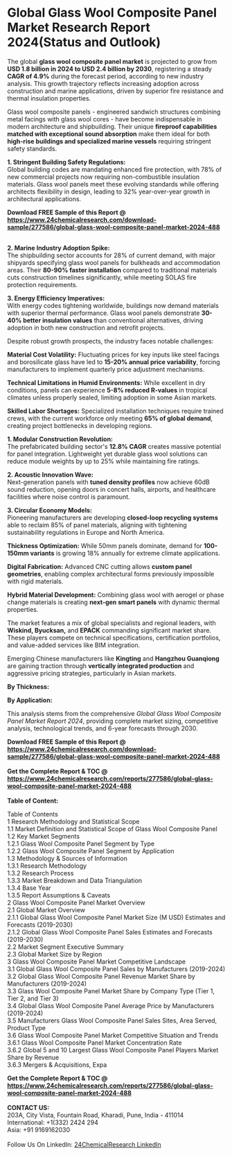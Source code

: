 <h1>Global Glass Wool Composite Panel Market Research Report 2024(Status and Outlook)</h1><p>The global <strong>glass wool composite panel market</strong> is projected to grow from <strong>USD 1.8 billion in 2024 to USD 2.4 billion by 2030</strong>, registering a steady <strong>CAGR of 4.9%</strong> during the forecast period, according to new industry analysis. This growth trajectory reflects increasing adoption across construction and marine applications, driven by superior fire resistance and thermal insulation properties.</p><p>Glass wool composite panels - engineered sandwich structures combining metal facings with glass wool cores - have become indispensable in modern architecture and shipbuilding. Their unique <strong>fireproof capabilities matched with exceptional sound absorption</strong> make them ideal for both <strong>high-rise buildings and specialized marine vessels</strong> requiring stringent safety standards.</p><p><strong>1. Stringent Building Safety Regulations:</strong><br>
Global building codes are mandating enhanced fire protection, with 78% of new commercial projects now requiring non-combustible insulation materials. Glass wool panels meet these evolving standards while offering architects flexibility in design, leading to 32% year-over-year growth in architectural applications.</p><div><b>Download FREE Sample of this Report @ 
            <a href="https://www.24chemicalresearch.com/download-sample/277586/global-glass-wool-composite-panel-market-2024-488">
            https://www.24chemicalresearch.com/download-sample/277586/global-glass-wool-composite-panel-market-2024-488</a></b></div><br><p><strong>2. Marine Industry Adoption Spike:</strong><br>
The shipbuilding sector accounts for 28% of current demand, with major shipyards specifying glass wool panels for bulkheads and accommodation areas. Their <strong>80-90% faster installation</strong> compared to traditional materials cuts construction timelines significantly, while meeting SOLAS fire protection requirements.</p><p><strong>3. Energy Efficiency Imperatives:</strong><br>
With energy codes tightening worldwide, buildings now demand materials with superior thermal performance. Glass wool panels demonstrate <strong>30-40% better insulation values</strong> than conventional alternatives, driving adoption in both new construction and retrofit projects.</p><p>Despite robust growth prospects, the industry faces notable challenges:</p><p><strong>Material Cost Volatility:</strong> Fluctuating prices for key inputs like steel facings and borosilicate glass have led to <strong>15-20% annual price variability</strong>, forcing manufacturers to implement quarterly price adjustment mechanisms.</p><p><strong>Technical Limitations in Humid Environments:</strong> While excellent in dry conditions, panels can experience <strong>5-8% reduced R-values</strong> in tropical climates unless properly sealed, limiting adoption in some Asian markets.</p><p><strong>Skilled Labor Shortages:</strong> Specialized installation techniques require trained crews, with the current workforce only meeting <strong>65% of global demand</strong>, creating project bottlenecks in developing regions.</p><p><strong>1. Modular Construction Revolution:</strong><br>
The prefabricated building sector's <strong>12.8% CAGR</strong> creates massive potential for panel integration. Lightweight yet durable glass wool solutions can reduce module weights by up to 25% while maintaining fire ratings.</p><p><strong>2. Acoustic Innovation Wave:</strong><br>
Next-generation panels with <strong>tuned density profiles</strong> now achieve 60dB sound reduction, opening doors in concert halls, airports, and healthcare facilities where noise control is paramount.</p><p><strong>3. Circular Economy Models:</strong><br>
Pioneering manufacturers are developing <strong>closed-loop recycling systems</strong> able to reclaim 85% of panel materials, aligning with tightening sustainability regulations in Europe and North America.</p><p><strong>Thickness Optimization:</strong> While 50mm panels dominate, demand for <strong>100-150mm variants</strong> is growing 18% annually for extreme climate applications.</p><p><strong>Digital Fabrication:</strong> Advanced CNC cutting allows <strong>custom panel geometries</strong>, enabling complex architectural forms previously impossible with rigid materials.</p><p><strong>Hybrid Material Development:</strong> Combining glass wool with aerogel or phase change materials is creating <strong>next-gen smart panels</strong> with dynamic thermal properties.</p><p>The market features a mix of global specialists and regional leaders, with <strong>Wiskind, Byucksan,</strong> and <strong>EPACK</strong> commanding significant market share. These players compete on technical specifications, certification portfolios, and value-added services like BIM integration.</p><p>Emerging Chinese manufacturers like <strong>Kingting</strong> and <strong>Hangzhou Guanqiong</strong> are gaining traction through <strong>vertically integrated production</strong> and aggressive pricing strategies, particularly in Asian markets.</p><p><strong>By Thickness:</strong></p><p><strong>By Application:</strong></p><p>This analysis stems from the comprehensive <em>Global Glass Wool Composite Panel Market Report 2024</em>, providing complete market sizing, competitive analysis, technological trends, and 6-year forecasts through 2030.</p><div><b>Download FREE Sample of this Report @ 
            <a href="https://www.24chemicalresearch.com/download-sample/277586/global-glass-wool-composite-panel-market-2024-488">
            https://www.24chemicalresearch.com/download-sample/277586/global-glass-wool-composite-panel-market-2024-488</a></b></div><br><div><b>Get the Complete Report & TOC @ 
            <a href="https://www.24chemicalresearch.com/reports/277586/global-glass-wool-composite-panel-market-2024-488">
            https://www.24chemicalresearch.com/reports/277586/global-glass-wool-composite-panel-market-2024-488</a></b></div><br>
            <b>Table of Content:</b><p>Table of Contents<br />
1 Research Methodology and Statistical Scope<br />
1.1 Market Definition and Statistical Scope of Glass Wool Composite Panel<br />
1.2 Key Market Segments<br />
1.2.1 Glass Wool Composite Panel Segment by Type<br />
1.2.2 Glass Wool Composite Panel Segment by Application<br />
1.3 Methodology & Sources of Information<br />
1.3.1 Research Methodology<br />
1.3.2 Research Process<br />
1.3.3 Market Breakdown and Data Triangulation<br />
1.3.4 Base Year<br />
1.3.5 Report Assumptions & Caveats<br />
2 Glass Wool Composite Panel Market Overview<br />
2.1 Global Market Overview<br />
2.1.1 Global Glass Wool Composite Panel Market Size (M USD) Estimates and Forecasts (2019-2030)<br />
2.1.2 Global Glass Wool Composite Panel Sales Estimates and Forecasts (2019-2030)<br />
2.2 Market Segment Executive Summary<br />
2.3 Global Market Size by Region<br />
3 Glass Wool Composite Panel Market Competitive Landscape<br />
3.1 Global Glass Wool Composite Panel Sales by Manufacturers (2019-2024)<br />
3.2 Global Glass Wool Composite Panel Revenue Market Share by Manufacturers (2019-2024)<br />
3.3 Glass Wool Composite Panel Market Share by Company Type (Tier 1, Tier 2, and Tier 3)<br />
3.4 Global Glass Wool Composite Panel Average Price by Manufacturers (2019-2024)<br />
3.5 Manufacturers Glass Wool Composite Panel Sales Sites, Area Served, Product Type<br />
3.6 Glass Wool Composite Panel Market Competitive Situation and Trends<br />
3.6.1 Glass Wool Composite Panel Market Concentration Rate<br />
3.6.2 Global 5 and 10 Largest Glass Wool Composite Panel Players Market Share by Revenue<br />
3.6.3 Mergers & Acquisitions, Expa</p><div><b>Get the Complete Report & TOC @ 
            <a href="https://www.24chemicalresearch.com/reports/277586/global-glass-wool-composite-panel-market-2024-488">
            https://www.24chemicalresearch.com/reports/277586/global-glass-wool-composite-panel-market-2024-488</a></b></div><br><b>CONTACT US:</b><br>
            203A, City Vista, Fountain Road, Kharadi, Pune, India - 411014<br>
            International: +1(332) 2424 294<br>
            Asia: +91 9169162030 <br><br>
            Follow Us On LinkedIn: <a href="https://www.linkedin.com/company/24chemicalresearch/">24ChemicalResearch LinkedIn</a>